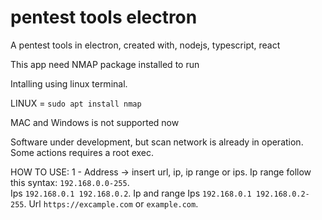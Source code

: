 # pentest tools electron
A pentest tools in electron, created with, nodejs, typescript, react

This app need NMAP package installed to run

Intalling using linux terminal.

LINUX = ```sudo apt install nmap```

MAC and Windows is not supported now

Software under development, but scan network is already in operation. Some actions requires a root exec.


HOW TO USE:
1 - Address -> insert url, ip, ip range or ips.                                                                                                                                                            Ip range follow this syntax: ```192.168.0.0-255```.                                                                                                                                                       
Ips ```192.168.0.1 192.168.0.2```.                                                                                                                                                                         Ip and range Ips ```192.168.0.1 192.168.0.2-255```.                                                                                                                                                       Url ```https://excample.com``` or ```example.com```.
